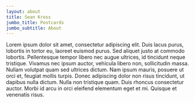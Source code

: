 ```yaml
---
layout: about
title: Sean Kross
jumbo_title: Postcards
jumbo_subtitle: About
---
```



Lorem ipsum dolor sit amet, consectetur adipiscing elit. Duis lacus purus, lobortis in tortor eu, laoreet euismod purus. Sed aliquet justo at commodo lobortis. Pellentesque tempor libero nec augue ultrices, id tincidunt neque tristique. Vivamus nec ipsum auctor, vehicula libero non, sollicitudin massa. Nullam volutpat quam sed ultrices dictum. Nam ipsum mauris, posuere ut orci et, feugiat mollis turpis. Donec adipiscing dolor non risus tincidunt, ut dapibus nulla dictum. Nulla non tristique quam. Duis rhoncus consectetur auctor. Morbi id arcu in orci eleifend elementum eget et mi. Quisque et venenatis risus.